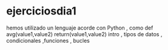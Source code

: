 # ejerciciosdia1
hemos utilizado un lenguaje acorde con Python , como def avg(value1,value2) return(value1,value2)  intro , tipos de datos , condicionales ,funciones , bucles 
